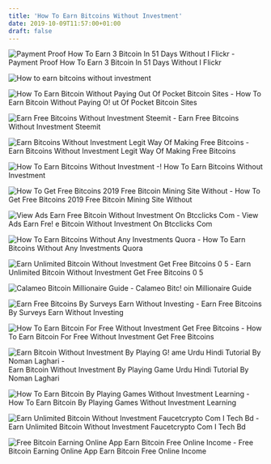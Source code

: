 ```yaml
---
title: 'How To Earn Bitcoins Without Investment'
date: 2019-10-09T11:57:00+01:00
draft: false
---
```


![Payment Proof How To Earn 3 Bitcoin In 51 Days Without I Flickr - ](https://live.staticflickr.com/4419/37156602165_576d2d99d4_b.jpg "Payment Proof How To Earn 3 Bitcoin In 51 Days Without I Flickr | How to earn bitcoins without investment") Payment Proof How To Earn 3 Bitcoin In 51 Days Without I Flickr

![How to earn bitcoins without investment](https://www.smileexpo.eu/public/upload/news/how_to_earn_bitcoin_without_investments_15414051406574_image.jpg "How to earn bitcoins without investment") 

![How To Earn Bitcoin Without Paying Out Of Pocket Bitcoin Sites - ](https://www.bit-sites.com/wp-content/uploads/2019/03/thumb.jpg "How To Earn Bitcoin Without Paying Out Of Pocket Bitcoin Sites | How to earn bitcoins without investment") How To Earn Bitcoin Without Paying O! ut Of Pocket Bitcoin Sites

![Earn Free Bitcoins Without Investment Steemit - ](https://steemitimages.com/DQmNh7gAiRcayGekNTbLHJ9ScsEQ2cTVv2RbVWTuQgSWSxV/29873497_464798790605690_7954255883663754815_o.png.jpg "Earn Free Bitcoins Without Investment Steemit | How to earn bitcoins without investment") Earn Free Bitcoins Without Investment Steemit

![Earn Bitcoins Without Investment Legit Way Of Making Free Bitcoins - ](https://cryptocurrencytalk.com/uploads/monthly_2019_07/1198048275_StackFreeCryptoFaucet.jpg.ad382a4d695312f168ae7d4680631ec1.jpg "Earn Bitcoins Without Investment Legit Way Of Making Free Bitcoins | How to earn bitcoins without investment") Earn Bitcoins Without Investment Legit Way Of Making Free Bitcoins

![How To Earn Bitcoins Without Investment -!    ](http://www.moneymaya.in/wp-content/uploads/2017/09/FB1-1024x493.png "How To Earn Bitcoins Without Investment | How to earn bitcoins without investment") How To Earn Bitcoins Without Investment

![How To Get Free Bitcoins 2019 Free Bitcoin Mining Site Without - ](https://4.bp.blogspot.com/-056zbwIgskw/XIEwXBYKW5I/AAAAAAAAAyw/RrYf6BBFvXwvGLnrmUoj_PgWOgfQut4IQCLcBGAs/s320/CLOUD.png "How To Get Free Bitcoins 2019 Free Bitcoin Mining Site Without | How to earn bitcoins without investment") How To Get Free Bitcoins 2019 Free Bitcoin Mining Site Without

![View Ads Earn Free Bitcoin Without Investment On Btcclicks Com - ](http://bitcoinminerone.biz/wp-content/uploads/2019/01/view-ads-earn-free-bitcoin-without-investment-on-btcclicks-com-what-is-mbtc-2019-urdu-hindi.jpg "View Ads Earn Free Bitcoin Without Investment On Btcclicks Com | How to earn bitcoins without investment") View Ads Earn Fre! e Bitcoin Without Investment On Btcclicks Com

![How To Earn Bitcoins Without Any Investments Quora - ](https://qph.fs.quoracdn.net/main-qimg-ab3d674416a4fef96cae9ad0085a9636 "How To Earn Bitcoins Without Any Investments Quora | How to earn bitcoins without investment") How To Earn Bitcoins Without Any Investments Quora

![Earn Unlimited Bitcoin Without Investment Get Free Bitcoins 0 5 - ](http://ohiobitcoin.com/wp-content/uploads/2017/02/5a920K.jpg "Earn Unlimited Bitcoin Without Investment Get Free Bitcoins 0 5 | How to earn bitcoins without investment") Earn Unlimited Bitcoin Without Investment Get Free Bitcoins 0 5

![Calameo Bitcoin Millionaire Guide - ](https://p.calameoassets.com/190622075441-13bf269f2b3e112e7f8c8a93141f2e0a/p1.jpg "Calameo Bitcoin Millio!   naire Guide | How to earn bitcoins without investment") Calameo Bitc! oin Millionaire Guide

![Earn Free Bitcoins By Surveys Earn Without Investing - ](https://www.fun-surveys.com/wp-content/uploads/2019/07/bank-bitcoin-blockchain-730567-1.jpg "Earn Free Bitcoins By Surveys Earn Without Investing | How to earn bitcoins without investment") Earn Free Bitcoins By Surveys Earn Without Investing

![How To Earn Bitcoin For Free Without Investment Get Free Bitcoins - ](https://i.gr-assets.com/images/S/compressed.photo.goodreads.com/books/1562683460l/46816089._SY475_.jpg "How To Earn Bitcoin For Free Without Investment Get Free Bitcoins | How to earn bitcoins without investment") How To Earn Bitcoin For Free Without Investment Get Free Bitcoins

![Earn Bitcoin Without Investment By Playing G!   ame Urdu Hindi Tutorial By Noman Laghari - ](https://i.ytimg.com/vi/vGmeZKjjgbs/maxresdefault.jpg "Earn Bitcoin Without Investment By Playing Game Urdu Hindi Tutorial By Noman Laghari | How to earn bitcoins without investment") Earn Bitcoin Without Investment By Playing Game Urdu Hindi Tutorial By Noman Laghari

![How To Earn Bitcoin By Playing Games Without Investment Learning - ](https://i2.wp.com/www.kgshahacademy.com/wp-content/uploads/2017/12/yt-3233-How-To-Earn-Bitcoin-By-Playing-Games-Without-Investment-Learning-Hindi-Urdu.jpg?fit=480%2C360 "How To Earn Bitcoin By Playing Games Without Investment Learning | How to earn bitcoins without investment") How To Earn Bitcoin By Playing Games Without Investment Learning

![Earn Unlimited Bitcoin Without Investment Faucetcrypto Com I Tech Bd - ](http://www.itechbdpro.com/wp-content/uploads/2018/09/cryptofaucet.jpg "Earn Unlimite!   d Bitcoin Without Investment Faucetcrypto Com I Tech Bd | How to earn b!   itcoins without investment") Earn Unlimited Bitcoin Without Investment Faucetcrypto Com I Tech Bd

![Free Bitcoin Earning Online App Earn Bitcoin Free Online Income - ](http://www.bitcoininspector.com/wp-content/uploads/mvbthumbs/img_48379_free-bitcoin-earning-online-app-earn-bitcoin-free-online-income-without-investment-student-jobs.jpg "Free Bitcoin Earning Online App Earn Bitcoin Free Online Income | How to earn bitcoins without investment") Free Bitcoin Earning Online App Earn Bitcoin Free Online Income